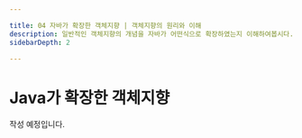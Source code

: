 ```yaml
---

title: 04 자바가 확장한 객체지향 | 객체지향의 원리와 이해
description: 일반적인 객체지향의 개념을 자바가 어떤식으로 확장하였는지 이해하여봅시다.
sidebarDepth: 2

---
```


# Java가 확장한 객체지향

작성 예정입니다.